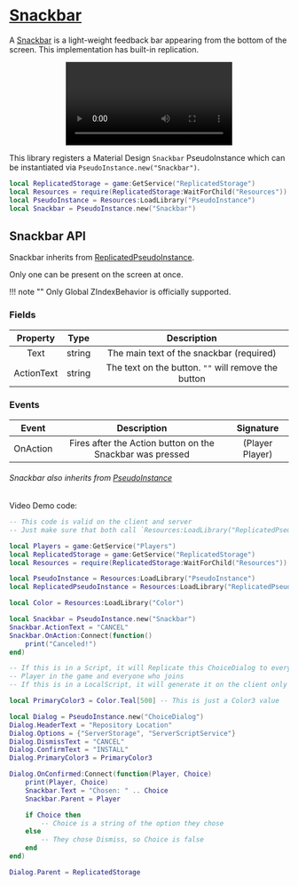 # [Snackbar](https://github.com/RoStrap/RoStrapUI/blob/master/Snackbar.lua)

A [Snackbar](https://material.io/design/components/snackbars.html#) is a light-weight feedback bar appearing from the bottom of the screen. This implementation has built-in replication.

<div align="center">
	<video autoplay loop>
	<source src="../../../assets/videos/Snackbar.mp4" type="video/mp4">
	</source>
	</video>
</div>

This library registers a Material Design `Snackbar` PseudoInstance which can be instantiated via `PseudoInstance.new("Snackbar")`.

```lua
local ReplicatedStorage = game:GetService("ReplicatedStorage")
local Resources = require(ReplicatedStorage:WaitForChild("Resources"))
local PseudoInstance = Resources:LoadLibrary("PseudoInstance")
local Snackbar = PseudoInstance.new("Snackbar")
```

## Snackbar API

Snackbar inherits from [ReplicatedPseudoInstance](../../Classes/ReplicatedPseudoInstance).

Only one can be present on the screen at once.

!!! note ""
	Only Global ZIndexBehavior is officially supported.

### Fields
|Property|Type|Description|
|:-:|:-:|:-:|
|Text|string|The main text of the snackbar (required)
|ActionText|string|The text on the button. `""` will remove the button|

### Events

|Event|Description|Signature|
|:-:|:-:|:-:|
|OnAction|Fires after the Action button on the Snackbar was pressed|(Player Player)|

###### Snackbar also inherits from [PseudoInstance](https://rostrap.github.io/Libraries/Classes/PseudoInstance/#pseudoinstance-api)

Video Demo code:
```lua
-- This code is valid on the client and server
-- Just make sure that both call `Resources:LoadLibrary("ReplicatedPseudoInstance")`

local Players = game:GetService("Players")
local ReplicatedStorage = game:GetService("ReplicatedStorage")
local Resources = require(ReplicatedStorage:WaitForChild("Resources"))

local PseudoInstance = Resources:LoadLibrary("PseudoInstance")
local ReplicatedPseudoInstance = Resources:LoadLibrary("ReplicatedPseudoInstance")

local Color = Resources:LoadLibrary("Color")

local Snackbar = PseudoInstance.new("Snackbar")
Snackbar.ActionText = "CANCEL"
Snackbar.OnAction:Connect(function()
    print("Canceled!")
end)

-- If this is in a Script, it will Replicate this ChoiceDialog to every
-- Player in the game and everyone who joins
-- If this is in a LocalScript, it will generate it on the client only

local PrimaryColor3 = Color.Teal[500] -- This is just a Color3 value

local Dialog = PseudoInstance.new("ChoiceDialog")
Dialog.HeaderText = "Repository Location"
Dialog.Options = {"ServerStorage", "ServerScriptService"}
Dialog.DismissText = "CANCEL"
Dialog.ConfirmText = "INSTALL"
Dialog.PrimaryColor3 = PrimaryColor3

Dialog.OnConfirmed:Connect(function(Player, Choice)
    print(Player, Choice)
    Snackbar.Text = "Chosen: " .. Choice
    Snackbar.Parent = Player

    if Choice then
        -- Choice is a string of the option they chose
    else
        -- They chose Dismiss, so Choice is false
    end
end)

Dialog.Parent = ReplicatedStorage
```
